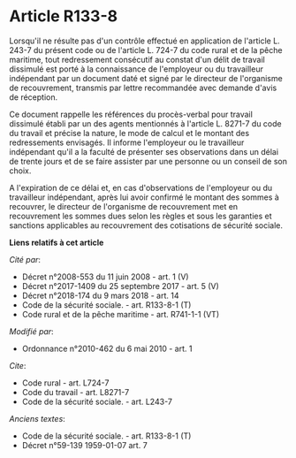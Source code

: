 # Article R133-8

Lorsqu'il ne résulte pas d'un contrôle effectué en application de l'article L. 243-7 du présent code ou de l'article L. 724-7
du code rural et de la pêche maritime, tout redressement consécutif au constat d'un délit de travail dissimulé est porté à la
connaissance de l'employeur ou du travailleur indépendant par un document daté et signé par le directeur de l'organisme de
recouvrement, transmis par lettre recommandée avec demande d'avis de réception. 

Ce document rappelle les références du procès-verbal pour travail dissimulé établi par un des agents mentionnés à l'article
L. 8271-7 du code du travail et précise la nature, le mode de calcul et le montant des redressements envisagés. Il informe
l'employeur ou le travailleur indépendant qu'il a la faculté de présenter ses observations dans un délai de trente jours et
de se faire assister par une personne ou un conseil de son choix.

A l'expiration de ce délai et, en cas d'observations de l'employeur ou du travailleur indépendant, après lui avoir confirmé
le montant des sommes à recouvrer, le directeur de l'organisme de recouvrement met en recouvrement les sommes dues selon les
règles et sous les garanties et sanctions applicables au recouvrement des cotisations de sécurité sociale.

**Liens relatifs à cet article**

_Cité par_:

  - Décret n°2008-553 du 11 juin 2008 - art. 1 (V)
  - Décret n°2017-1409 du 25 septembre 2017 - art. 5 (V)
  - Décret n°2018-174 du 9 mars 2018 - art. 14
  - Code de la sécurité sociale. - art. R133-8-1 (T)
  - Code rural et de la pêche maritime - art. R741-1-1 (VT)

_Modifié par_:

  - Ordonnance n°2010-462 du 6 mai 2010 - art. 1

_Cite_:

  - Code rural - art. L724-7
  - Code du travail - art. L8271-7
  - Code de la sécurité sociale. - art. L243-7

_Anciens textes_:

  - Code de la sécurité sociale. - art. R133-8-1 (T)
  - Décret n°59-139 1959-01-07 art. 7
